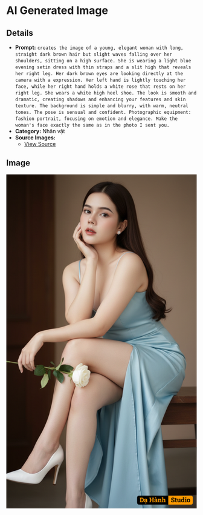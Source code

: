# AI Generated Image

## Details
- **Prompt:** `creates the image of a young, elegant woman with long, straight dark brown hair but slight waves falling over her shoulders, sitting on a high surface. She is wearing a light blue evening setin dress with thin straps and a slit high that reveals her right leg. Her dark brown eyes are looking directly at the camera with a expression. Her left hand is lightly touching her face, while her right hand holds a white rose that rests on her right leg. She wears a white high heel shoe. The look is smooth and dramatic, creating shadows and enhancing your features and skin texture. The background is simple and blurry, with warm, neutral tones. The pose is sensual and confident. Photographic equipment: fashion portrait, focusing on emotion and elegance. Make the woman's face exactly the same as in the photo I sent you.
`
- **Category:** Nhân vật
- **Source Images:**
  - [View Source](https://raw.githubusercontent.com/lenzcomvth/ImageLibrary/main/Female.png)

## Image
![AI Generated Image](./image-2025-10-07T02-44-29-050Z-uk6k2.png)